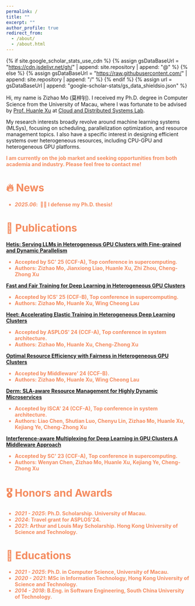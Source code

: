 ```yaml
---
permalink: /
title: ""
excerpt: ""
author_profile: true
redirect_from: 
  - /about/
  - /about.html
---
```


{% if site.google_scholar_stats_use_cdn %}
{% assign gsDataBaseUrl = "https://cdn.jsdelivr.net/gh/" | append: site.repository | append: "@" %}
{% else %}
{% assign gsDataBaseUrl = "https://raw.githubusercontent.com/" | append: site.repository | append: "/" %}
{% endif %}
{% assign url = gsDataBaseUrl | append: "google-scholar-stats/gs_data_shieldsio.json" %}

<span class='anchor' id='about-me'></span>

Hi, my name is Zizhao Mo (莫梓钊). I received my Ph.D. degree in Computer Science from the University of Macau, where I was fortunate to be advised by <a href="https://www.fst.um.edu.mo/personal/huanlexu/">Prof. Huanle Xu</a> at <a href="https://cds-macau.github.io/">Cloud and Distributed Systems Lab</a>. 

My research interests broadly revolve around machine learning systems (MLSys), focusing on scheduling, parallelization optimization, and resource management topics. I also have a specific interest in designing efficient systems over heterogeneous resources, including CPU-GPU and heterogeneous GPU platforms. 

<b><font color="#f58b5e">I am currently on the job market and seeking opportunities from both academia and industry. Please feel free to contact me!


# 🔥 News
- *2025.06*: &nbsp;🎉🎉 I defense my Ph.D. thesis! 

# 📝 Publications 

[Hetis: Serving LLMs in Heterogeneous GPU Clusters with Fine-grained and Dynamic Parallelism](https://arxiv.org/pdf/2509.08309)
- Accepted by **SC' 25 (CCF-A)**, Top conference in supercomputing.
- Authors: **Zizhao Mo**, Jianxiong Liao, Huanle Xu, Zhi Zhou, Cheng-Zhong Xu

[Fast and Fair Training for Deep Learning in Heterogeneous GPU Clusters](https://dl.acm.org/doi/pdf/10.1145/3721145.3728488)
- Accepted by **ICS' 25 (CCF-B)**, Top conference in supercomputing.
- Authors: **Zizhao Mo**, Huanle Xu, Wing Cheong Lau

[Heet: Accelerating Elastic Training in Heterogeneous Deep Learning Clusters](https://dl.acm.org/doi/10.1145/3620665.3640375)
- Accepted by **ASPLOS' 24 (CCF-A)**, Top conference in system architecture.
- Authors: **Zizhao Mo**, Huanle Xu, Cheng-Zhong Xu

[Optimal Resource Efficiency with Fairness in Heterogeneous GPU Clusters](https://dl.acm.org/doi/10.1145/3652892.3654792)
- Accepted by **Middleware' 24 (CCF-B)**.
- Authors: **Zizhao Mo**, Huanle Xu, Wing Cheong Lau

[Derm: SLA-aware Resource Management for Highly Dynamic Microservices](https://ieeexplore.ieee.org/document/10609698)
- Accepted by **ISCA' 24 (CCF-A)**, Top conference in system architecture.
- Authors: Liao Chen, Shutian Luo, Chenyu Lin, **Zizhao Mo**, Huanle Xu, Kejiang Ye, Cheng-Zhong Xu

[Interference-aware Multiplexing for Deep Learning in GPU Clusters A Middleware Approach](https://dl.acm.org/doi/10.1145/3581784.3607060)
- Accepted by **SC' 23 (CCF-A)**, Top conference in supercomputing.
- Authors: Wenyan Chen, **Zizhao Mo**, Huanle Xu, Kejiang Ye, Cheng-Zhong Xu

# 🎖 Honors and Awards
- *2021 - 2025*: Ph.D. Scholarship. University of Macau. 
- *2024*: Travel grant for ASPLOS'24. 
- *2021*: Arthur and Louis May Scholarship. Hong Kong University of Science and Technology. 

# 📖 Educations
- *2021 - 2025*: Ph.D. in Computer Science, University of Macau.
- *2020 - 2021*: MSc in Information Technology, Hong Kong University of Science and Technology.
- *2014 - 2018*: B.Eng. in Software Engineering, South China University of Technology.
